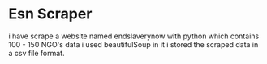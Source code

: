 # Esn Scraper
i have scrape a website named endslaverynow with python which contains 100 - 150 NGO's data 
i used beautifulSoup in it
i stored the scraped data in a csv file format.

